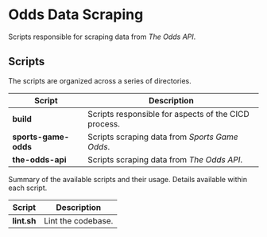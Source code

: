 # Odds Data Scraping

Scripts responsible for scraping data from *The Odds API*.

## Scripts

The scripts are organized across a series of directories.

| Script      | Description |
| ----------- | ----------- |
| **build** | Scripts responsible for aspects of the CICD process. |
| **sports-game-odds** | Scripts scraping data from *Sports Game Odds*. |
| **the-odds-api** | Scripts scraping data from *The Odds API*. |

Summary of the available scripts and their usage. Details available within each script.

| Script      | Description |
| ----------- | ----------- |
| **lint.sh** | Lint the codebase. |
